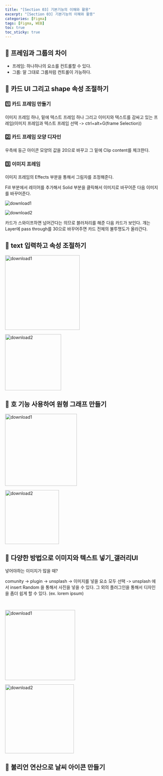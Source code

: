 ```yaml
---
title: "[Section 03] 기본기능의 이해와 활용"
excerpt: "[Section 03] 기본기능의 이해와 활용"
categories: [Figma]
tags: [Figma, WEB]
toc: true
toc_sticky: true
---
```


## 🔮 프레임과 그룹의 차이

- 프레임: 하나하나의 요소를 컨트롤할 수 있다.
- 그룹: 말 그대로 그룹처럼 컨트롤이 가능하다.

## 🔮 카드 UI 그리고 shape 속성 조절하기

### 1️⃣ 카드 프레임 만들기

이미지 프레임 하나, 밑에 텍스트 프레임 하나 그리고 이미지와 텍스트를 감싸고 있는 프레임(이미지 프레임과 텍스트 프레임 선택 -> ctrl+alt+G(frame Selection))

### 2️⃣ 카드 프레임 모양 디자인

우측에 둥근 아이콘 모양의 값을 20으로 바꾸고 그 밑에 Clip content를 체크한다.<br>

### 3️⃣ 이미지 프레임

이미지 프레임의 Effects 부분을 통해서 그림자를 조정해준다.
<br>

Fill 부분에서 레이어를 추가해서 Solid 부분을 클릭해서 이미지로 바꾸어준 다음 이미지를 바꾸어준다.

![download1](https://user-images.githubusercontent.com/96654391/177013823-4a6da361-c575-455b-a2e2-74b708534491.png) <br>

![download2](https://user-images.githubusercontent.com/96654391/177013824-efc5672b-d788-47b0-b1de-5bcfdc41eca5.png) <br>

카드가 스와이프하면 넘어간다는 의므로 블러처리를 해준 다음 카드가 보인다. 걔는 Layer에 pass through를 30으로 바꾸어주면 카드 전체의 불투명도가 올라간다.

## 🔮 text 입력하고 속성 조절하기

<img width="245" alt="download1" src="https://user-images.githubusercontent.com/96654391/177027175-f299ba20-5476-4f88-8763-989a6810a3c4.png"> <br>

<img width="184" alt="download2" src="https://user-images.githubusercontent.com/96654391/177027176-c465ccf9-6d44-49ad-b457-f6bae483c6c0.png">

## 🔮 호 기능 사용하여 원형 그래프 만들기

<img width="236" alt="download1" src="https://user-images.githubusercontent.com/96654391/177027262-fd279b8b-5adf-4d83-ad66-73c27393c0cf.png"> <br>

<img width="177" alt="download2" src="https://user-images.githubusercontent.com/96654391/177027260-af8a7aca-5e19-4ebe-92bc-9407c1f3095c.png">

## 🔮 다양한 방법으로 이미지와 텍스트 넣기_갤러리UI

넣어야하는 이미지가 많을 때? <br>

comunity -> plugin -> unsplash -> 이미지를 넣을 요소 모두 선택 -> unsplash 에서 insert Random 을 통해서 사진을 넣을 수 있다. 그 외의 플러그인을 통해서 디자인을 좀더 쉽게 할 수 있다. (ex. lorem ipsum)

<br>

<img width="230" alt="download1" src="https://user-images.githubusercontent.com/96654391/177029298-5b04afa5-2fb0-4acf-a174-345ad3522b7b.png"> <br>

<img width="226" alt="download2" src="https://user-images.githubusercontent.com/96654391/177029300-79361a97-73be-404a-8306-a084a4dd1369.png">

## 🔮 불리언 연산으로 날씨 아이콘 만들기

